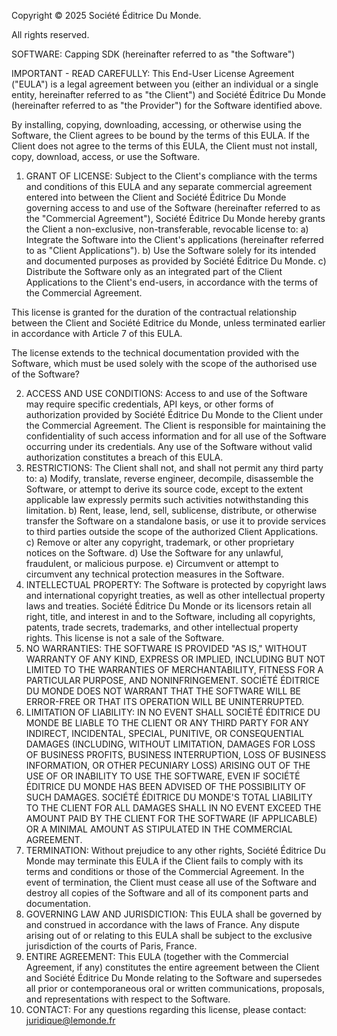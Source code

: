 Copyright © 2025 Société Éditrice Du Monde.

All rights reserved.

SOFTWARE: Capping SDK (hereinafter referred to as "the Software")

IMPORTANT - READ CAREFULLY: This End-User License Agreement ("EULA") is a legal agreement between you (either an individual or a single entity, hereinafter referred to as "the Client") and Société Éditrice Du Monde (hereinafter referred to as "the Provider") for the Software identified above.

By installing, copying, downloading, accessing, or otherwise using the Software, the Client agrees to be bound by the terms of this EULA. If the Client does not agree to the terms of this EULA, the Client must not install, copy, download, access, or use the Software.

1. GRANT OF LICENSE:
   Subject to the Client's compliance with the terms and conditions of this EULA and any separate commercial agreement entered into between the Client and Société Éditrice Du Monde governing access to and use of the Software (hereinafter referred to as the "Commercial Agreement"), Société Éditrice Du Monde hereby grants the Client a non-exclusive, non-transferable, revocable license to:
   a) Integrate the Software into the Client's applications (hereinafter referred to as "Client Applications").
   b) Use the Software solely for its intended and documented purposes as provided by Société Éditrice Du Monde.
   c) Distribute the Software only as an integrated part of the Client Applications to the Client's end-users, in accordance with the terms of the Commercial Agreement.

This license is granted for the duration of the contractual relationship between the Client and Société Editrice du Monde, unless terminated earlier in accordance with Article 7 of this EULA. 

The license extends to the technical documentation provided with the Software, which must be used solely with the scope of the authorised use of the Software?

2. ACCESS AND USE CONDITIONS:
   Access to and use of the Software may require specific credentials, API keys, or other forms of authorization provided by Société Éditrice Du Monde to the Client under the Commercial Agreement. The Client is responsible for maintaining the confidentiality of such access information and for all use of the Software occurring under its credentials. Any use of the Software without valid authorization constitutes a breach of this EULA.
3. RESTRICTIONS:
   The Client shall not, and shall not permit any third party to:
   a) Modify, translate, reverse engineer, decompile, disassemble the Software, or attempt to derive its source code, except to the extent applicable law expressly permits such activities notwithstanding this limitation.
   b) Rent, lease, lend, sell, sublicense, distribute, or otherwise transfer the Software on a standalone basis, or use it to provide services to third parties outside the scope of the authorized Client Applications.
   c) Remove or alter any copyright, trademark, or other proprietary notices on the Software.
   d) Use the Software for any unlawful, fraudulent, or malicious purpose.
   e) Circumvent or attempt to circumvent any technical protection measures in the Software.
4. INTELLECTUAL PROPERTY:
   The Software is protected by copyright laws and international copyright treaties, as well as other intellectual property laws and treaties. Société Éditrice Du Monde or its licensors retain all right, title, and interest in and to the Software, including all copyrights, patents, trade secrets, trademarks, and other intellectual property rights. This license is not a sale of the Software.
5. NO WARRANTIES:
   THE SOFTWARE IS PROVIDED "AS IS," WITHOUT WARRANTY OF ANY KIND, EXPRESS OR IMPLIED, INCLUDING BUT NOT LIMITED TO THE WARRANTIES OF MERCHANTABILITY, FITNESS FOR A PARTICULAR PURPOSE, AND NONINFRINGEMENT. SOCIÉTÉ ÉDITRICE DU MONDE DOES NOT WARRANT THAT THE SOFTWARE WILL BE ERROR-FREE OR THAT ITS OPERATION WILL BE UNINTERRUPTED.
6. LIMITATION OF LIABILITY:
   IN NO EVENT SHALL SOCIÉTÉ ÉDITRICE DU MONDE BE LIABLE TO THE CLIENT OR ANY THIRD PARTY FOR ANY INDIRECT, INCIDENTAL, SPECIAL, PUNITIVE, OR CONSEQUENTIAL DAMAGES (INCLUDING, WITHOUT LIMITATION, DAMAGES FOR LOSS OF BUSINESS PROFITS, BUSINESS INTERRUPTION, LOSS OF BUSINESS INFORMATION, OR OTHER PECUNIARY LOSS) ARISING OUT OF THE USE OF OR INABILITY TO USE THE SOFTWARE, EVEN IF SOCIÉTÉ ÉDITRICE DU MONDE HAS BEEN ADVISED OF THE POSSIBILITY OF SUCH DAMAGES. SOCIÉTÉ ÉDITRICE DU MONDE'S TOTAL LIABILITY TO THE CLIENT FOR ALL DAMAGES SHALL IN NO EVENT EXCEED THE AMOUNT PAID BY THE CLIENT FOR THE SOFTWARE (IF APPLICABLE) OR A MINIMAL AMOUNT AS STIPULATED IN THE COMMERCIAL AGREEMENT.
7. TERMINATION:
   Without prejudice to any other rights, Société Éditrice Du Monde may terminate this EULA if the Client fails to comply with its terms and conditions or those of the Commercial Agreement. In the event of termination, the Client must cease all use of the Software and destroy all copies of the Software and all of its component parts and documentation.
8. GOVERNING LAW AND JURISDICTION:
   This EULA shall be governed by and construed in accordance with the laws of France. Any dispute arising out of or relating to this EULA shall be subject to the exclusive jurisdiction of the courts of Paris, France.
9. ENTIRE AGREEMENT:
   This EULA (together with the Commercial Agreement, if any) constitutes the entire agreement between the Client and Société Éditrice Du Monde relating to the Software and supersedes all prior or contemporaneous oral or written communications, proposals, and representations with respect to the Software.
10. CONTACT:
    For any questions regarding this license, please contact: juridique@lemonde.fr
